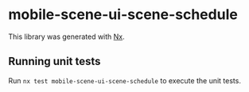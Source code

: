 # mobile-scene-ui-scene-schedule

This library was generated with [Nx](https://nx.dev).

## Running unit tests

Run `nx test mobile-scene-ui-scene-schedule` to execute the unit tests.
